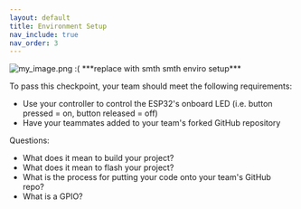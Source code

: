```yaml
---
layout: default
title: Environment Setup
nav_include: true
nav_order: 3
---
```


<img src="{{ '/_assets/images/my_image.png' | prepend: site.baseurl }}" alt="my_image.png :(">
***replace with smth smth enviro setup***

To pass this checkpoint, your team should meet the following requirements:

* Use your controller to control the ESP32's onboard LED (i.e. button pressed = on, button released = off)
* Have your teammates added to your team's forked GitHub repository

Questions:
* What does it mean to build your project?
* What does it mean to flash your project?
* What is the process for putting your code onto your team's GitHub repo?
* What is a GPIO?